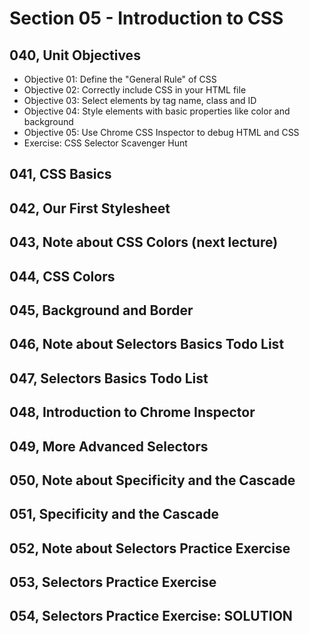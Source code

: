 # Section 05 - Introduction to CSS

## 040, Unit Objectives

- Objective 01: Define the "General Rule" of CSS
- Objective 02: Correctly include CSS in your HTML file
- Objective 03: Select elements by tag name, class and ID
- Objective 04: Style elements with basic properties like color and background
- Objective 05: Use Chrome CSS Inspector to debug HTML and CSS
- Exercise: CSS Selector Scavenger Hunt

## 041, CSS Basics

## 042, Our First Stylesheet

## 043, Note about CSS Colors (next lecture)

## 044, CSS Colors

## 045, Background and Border

## 046, Note about Selectors Basics Todo List

## 047, Selectors Basics Todo List

## 048, Introduction to Chrome Inspector

## 049, More Advanced Selectors

## 050, Note about Specificity and the Cascade

## 051, Specificity and the Cascade

## 052, Note about Selectors Practice Exercise

## 053, Selectors Practice Exercise

## 054, Selectors Practice Exercise: SOLUTION
